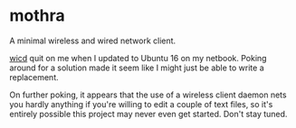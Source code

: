 # mothra
A minimal wireless and wired network client.

[wicd](https://launchpad.net/wicd) quit on me when I updated to Ubuntu 16 on my netbook. Poking around for a solution made it seem like I might just be able to write a replacement.

On further poking, it appears that the use of a wireless client daemon nets you hardly anything if you're willing to edit a couple of text files, so it's entirely possible this project may never even get started. Don't stay tuned.
